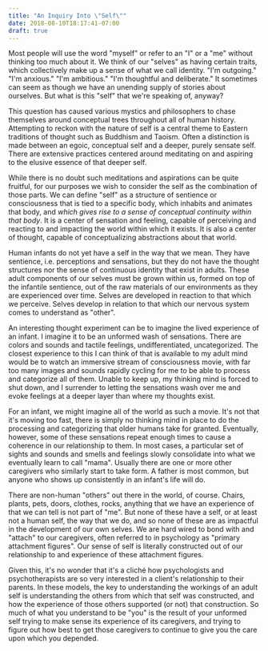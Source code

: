 ```yaml
---
title: "An Inquiry Into \"Self\""
date: 2018-08-10T18:17:41-07:00
draft: true
---
```


Most people will use the word "myself" or refer to an "I" or a "me" without
thinking too much about it. We think of our "selves" as having certain traits,
which collectively make up a sense of what we call identity. "I'm outgoing."
"I'm anxious." "I'm ambitious." "I'm thoughtful and deliberate." It sometimes
can seem as though we have an unending supply of stories about ourselves. But
what is this "self" that we're speaking of, anyway?

This question has caused various mystics and philosophers to chase themselves
around conceptual trees throughout all of human history. Attempting to reckon
with the nature of self is a central theme to Eastern traditions of thought
such as Buddhism and Taoism. Often a distinction is made between an egoic,
conceptual self and a deeper, purely sensate self. There are extensive
practices centered around meditating on and aspiring to the elusive essence of
that deeper self.

While there is no doubt such meditations and aspirations can be quite fruitful,
for our purposes we wish to consider the self as the combination of those
parts. We can define "self" as a structure of sentience or consciousness that
is tied to a specific body, which inhabits and animates that body, and *which
gives rise to a sense of conceptual continuity within that body*. It is a
center of sensation and feeling, capable of perceiving and reacting to and
impacting the world within which it exists. It is also a center of thought,
capable of conceptualizing abstractions about that world.

Human infants do not yet have a self in the way that we mean. They have
sentience, i.e. perceptions and sensations, but they do not have the thought
structures nor the sense of continuous identity that exist in adults. These
adult components of our selves must be grown within us, formed on top of the
infantile sentience, out of the raw materials of our environments as they are
experienced over time. Selves are developed in reaction to that which we
perceive. Selves develop in relation to that which our nervous system comes to
understand as "other".

An interesting thought experiment can be to imagine the lived experience of an
infant. I imagine it to be an unformed wash of sensations. There are colors and
sounds and tactile feelings, undifferentiated, uncategorized. The closest
experience to this I can think of that is available to my adult mind would be
to watch an immersive stream of consciousness movie, with far too many images
and sounds rapidly cycling for me to be able to process and categorize all of
them. Unable to keep up, my thinking mind is forced to shut down, and I
surrender to letting the sensations wash over me and evoke feelings at a deeper
layer than where my thoughts exist.

For an infant, we might imagine all of the world as such a movie. It's not that
it's moving too fast, there is simply no thinking mind in place to do the
processing and categorizing that older humans take for granted. Eventually,
however, some of these sensations repeat enough times to cause a coherence in
our relationship to them. In most cases, a particular set of sights and sounds
and smells and feelings slowly consolidate into what we eventually learn to
call "mama". Usually there are one or more other caregivers who similarly start
to take form. A father is most common, but anyone who shows up consistently in
an infant's life will do.

There are non-human "others" out there in the world, of course. Chairs, plants,
pets, doors, clothes, rocks, anything that we have an experience of that we can
tell is not part of "me". But none of these have a self, or at least not a
human self, the way that we do, and so none of these are as impactful in the
development of our own selves. We are hard wired to bond with and "attach" to
our caregivers, often referred to in psychology as "primary attachment
figures". Our sense of self is literally constructed out of our relationship to
and experience of these attachment figures.

Given this, it's no wonder that it's a cliché how psychologists and
psychotherapists are so very interested in a client's relationship to their
parents. In these models, the key to understanding the workings of an adult
self is understanding the others from which that self was constructed, and how
the experience of those others supported (or not) that construction. So much of
what you understand to be "you" is the result of your unformed self trying to
make sense its experience of its caregivers, and trying to figure out how best
to get those caregivers to continue to give you the care upon which you
depended.
